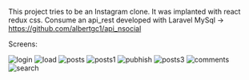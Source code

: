 This project tries to be an Instagram clone.
It was implanted with react redux css. Consume an api_rest developed with Laravel MySql -> https://github.com/albertgc1/api_nsocial

Screens:

![login](https://user-images.githubusercontent.com/32782985/77602139-08a6c480-6ee3-11ea-8aae-ea0114d5491a.PNG)
![load](https://user-images.githubusercontent.com/32782985/77602138-08a6c480-6ee3-11ea-98e5-9a0870c4d79c.PNG)
![posts](https://user-images.githubusercontent.com/32782985/77602140-093f5b00-6ee3-11ea-972c-456e76714b41.PNG)
![posts1](https://user-images.githubusercontent.com/32782985/77602141-093f5b00-6ee3-11ea-9d09-fd42ca64dab0.PNG)
![pubhish](https://user-images.githubusercontent.com/32782985/77602143-09d7f180-6ee3-11ea-80ca-1e5d64cacb41.PNG)
![posts3](https://user-images.githubusercontent.com/32782985/77602142-09d7f180-6ee3-11ea-83f6-dde0242ae4bd.PNG)
![comments](https://user-images.githubusercontent.com/32782985/77602136-07759780-6ee3-11ea-8096-d490e2d7a083.PNG)
![search](https://user-images.githubusercontent.com/32782985/77602144-0a708800-6ee3-11ea-9ffa-d91ce49fecf9.PNG)

